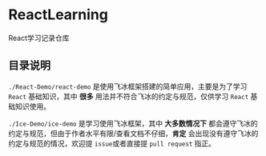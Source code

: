 <!--
 * @Description: 
 * @version: 
 * @Author: sdu-gyf
 * @Date: 2021-01-12 19:47:02
 * @LastEditors: sdu-gyf
 * @LastEditTime: 2021-01-18 17:55:48
-->
# ReactLearning
 React学习记录仓库

## 目录说明
`./React-Demo/react-demo` 是使用飞冰框架搭建的简单应用，主要是为了学习 `React` 基础知识，其中 **很多** 用法并不符合飞冰的约定与规范，仅供学习 `React` 基础知识使用。

`./Ice-Demo/ice-demo` 是学习使用飞冰框架，其中 **大多数情况下** 都会遵守飞冰的约定与规范，但由于作者水平有限/查看文档不仔细，**肯定** 会出现没有遵守飞冰的约定与规范的情况，欢迎提 `issue`或者直接提 `pull request` 指正。